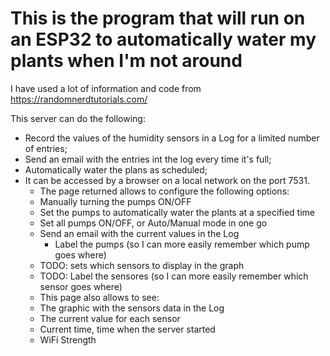 # This is the program that will run on an ESP32 to automatically water my plants when I'm not around
I have used a lot of information and code from https://randomnerdtutorials.com/

This server can do the following:
 - Record the values of the humidity sensors in a Log for a limited number of entries;
 - Send an email with the entries int the log every time it's full;
 - Automatically water the plans as scheduled;
 - It can be accessed by a browser on a local network on the port 7531. 
    - The page returned allows to configure the following options:
	 - Manually turning the pumps ON/OFF
	 - Set the pumps to automatically water the plants at a specified time
	 - Set all pumps ON/OFF, or Auto/Manual mode in one go
	 - Send an email with the current values in the Log
         - Label the pumps (so I can more easily remember which pump goes where)
	- TODO: sets which sensors to display in the graph
	- TODO: Label the sensores (so I can more easily remember which sensor goes where)
    - This page also allows to see:
	 - The graphic with the sensors data in the Log
	 - The current value for each sensor
	 - Current time, time when the server started
	 - WiFi Strength